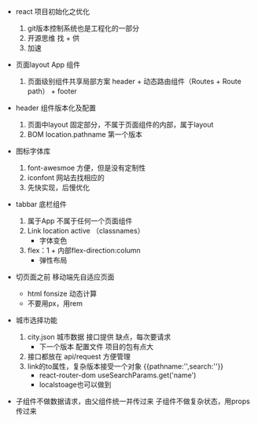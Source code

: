 - react 项目初始化之优化
    1. git版本控制系统也是工程化的一部分
    2. 开源思维 找 + 供
    3. 加速


- 页面layout
    App 组件
    1. 页面级别组件共享局部方案
        header + 动态路由组件（Routes + Route path） + footer


- header 组件版本化及配置
    1. 页面中layout 固定部分，不属于页面组件的内部，属于layout
    2. BOM location.pathname 第一个版本
    


- 图标字体库
    1. font-awesmoe 方便，但是没有定制性
    2. iconfont 网站去找相应的
    3. 先快实现，后慢优化

- tabbar 底栏组件
    1. 属于App 不属于任何一个页面组件
    2. Link location active （classnames）
        - 字体变色
    3. flex：1 + 内部flex-direction:column
        - 弹性布局

- 切页面之前 移动端先自适应页面
    - html fonsize 动态计算
    - 不要用px，用rem


- 城市选择功能
    1. city.json  城市数据  接口提供  缺点，每次要请求
        - 下一个版本 配置文件 项目的包有点大
    2. 接口都放在 api/request 方便管理
    3. link的to属性，复杂版本接受一个对象 {{pathname:'',search:''}}
        - react-router-dom useSearchParams.get('name')
        - localstoage也可以做到

- 子组件不做数据请求，由父组件统一并传过来
    子组件不做复杂状态，用props 传过来

